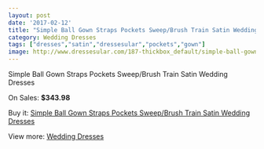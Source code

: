 ```yaml
---
layout: post
date: '2017-02-12'
title: "Simple Ball Gown Straps Pockets Sweep/Brush Train Satin Wedding Dresses"
category: Wedding Dresses
tags: ["dresses","satin","dressesular","pockets","gown"]
image: http://www.dressesular.com/187-thickbox_default/simple-ball-gown-straps-pockets-sweep-brush-train-satin-wedding-dresses.jpg
---
```

Simple Ball Gown Straps Pockets Sweep/Brush Train Satin Wedding Dresses

On Sales: **$343.98**
<a href="https://www.dressesular.com/wedding-dresses/48-simple-ball-gown-straps-pockets-sweep-brush-train-satin-wedding-dresses.html"><amp-img layout="responsive" width="600" height="600" src="//www.dressesular.com/187-thickbox_default/simple-ball-gown-straps-pockets-sweep-brush-train-satin-wedding-dresses.jpg" alt="Simple Ball Gown Straps Pockets Sweep/Brush Train Satin Wedding Dresses 0" /></a>
<a href="https://www.dressesular.com/wedding-dresses/48-simple-ball-gown-straps-pockets-sweep-brush-train-satin-wedding-dresses.html"><amp-img layout="responsive" width="600" height="600" src="//www.dressesular.com/190-thickbox_default/simple-ball-gown-straps-pockets-sweep-brush-train-satin-wedding-dresses.jpg" alt="Simple Ball Gown Straps Pockets Sweep/Brush Train Satin Wedding Dresses 1" /></a>
<a href="https://www.dressesular.com/wedding-dresses/48-simple-ball-gown-straps-pockets-sweep-brush-train-satin-wedding-dresses.html"><amp-img layout="responsive" width="600" height="600" src="//www.dressesular.com/189-thickbox_default/simple-ball-gown-straps-pockets-sweep-brush-train-satin-wedding-dresses.jpg" alt="Simple Ball Gown Straps Pockets Sweep/Brush Train Satin Wedding Dresses 2" /></a>
<a href="https://www.dressesular.com/wedding-dresses/48-simple-ball-gown-straps-pockets-sweep-brush-train-satin-wedding-dresses.html"><amp-img layout="responsive" width="600" height="600" src="//www.dressesular.com/188-thickbox_default/simple-ball-gown-straps-pockets-sweep-brush-train-satin-wedding-dresses.jpg" alt="Simple Ball Gown Straps Pockets Sweep/Brush Train Satin Wedding Dresses 3" /></a>

Buy it: [Simple Ball Gown Straps Pockets Sweep/Brush Train Satin Wedding Dresses](https://www.dressesular.com/wedding-dresses/48-simple-ball-gown-straps-pockets-sweep-brush-train-satin-wedding-dresses.html "Simple Ball Gown Straps Pockets Sweep/Brush Train Satin Wedding Dresses")

View more: [Wedding Dresses](https://www.dressesular.com/3-wedding-dresses "Wedding Dresses")